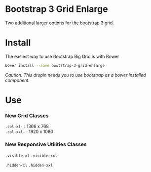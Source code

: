 Bootstrap 3 Grid Enlarge
==================

Two additional larger options for the bootstrap 3 grid.

Install
=====
The easiest way to use Bootstrap Big Grid is with Bower

```bash
bower install --save bootstrap-3-grid-enlarge
```

*Caution: This dropin needs you to use bootstrap as a bower installed component.*

Use
===========

### New Grid Classes
`.col-xl-`    : 1366 x 768  
`.col-xxl-`   : 1920 x 1080  

### New Responsive Utilities Classes
`.visible-xl`
`.visible-xxl`
  
`.hidden-xl`
`.hidden-xxl`
